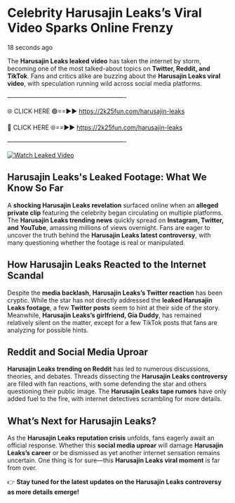 # Celebrity Harusajin Leaks’s Viral Video Sparks Online Frenzy

18 seconds ago

The **Harusajin Leaks leaked video** has taken the internet by storm, becoming one of the most talked-about topics on **Twitter, Reddit, and TikTok**. Fans and critics alike are buzzing about the **Harusajin Leaks viral video**, with speculation running wild across social media platforms.

———————————————————-

🌐 CLICK HERE 🟢==►► https://2k25fun.com/harusajin-leaks

🔴 CLICK HERE 🌐==►► https://2k25fun.com/harusajin-leaks

———————————————————-

[![Watch Leaked Video](https://miro.medium.com/v2/resize:fit:828/format:webp/1*cilzJN44JGOrTw9NJCrNHA.gif "Watch Leaked Video")](https://2k25fun.com/harusajin-leaks)

## **Harusajin Leaks's Leaked Footage: What We Know So Far**  
A **shocking Harusajin Leaks revelation** surfaced online when an **alleged private clip** featuring the celebrity began circulating on multiple platforms. The **Harusajin Leaks trending news** quickly spread on **Instagram, Twitter, and YouTube**, amassing millions of views overnight. Fans are eager to uncover the truth behind the **Harusajin Leaks latest controversy**, with many questioning whether the footage is real or manipulated.  

## **How Harusajin Leaks Reacted to the Internet Scandal**  
Despite the **media backlash**, **Harusajin Leaks’s Twitter reaction** has been cryptic. While the star has not directly addressed the **leaked Harusajin Leaks footage**, a few **Twitter posts** seem to hint at their side of the story. Meanwhile, **Harusajin Leaks’s girlfriend, Gia Duddy**, has remained relatively silent on the matter, except for a few TikTok posts that fans are analyzing for possible hints.  

## **Reddit and Social Media Uproar**  
**Harusajin Leaks trending on Reddit** has led to numerous discussions, theories, and debates. Threads dissecting the **Harusajin Leaks controversy** are filled with fan reactions, with some defending the star and others questioning their public image. The **Harusajin Leaks tape rumors** have only added fuel to the fire, with internet detectives scrambling for more details.  

## **What’s Next for Harusajin Leaks?**  
As the **Harusajin Leaks reputation crisis** unfolds, fans eagerly await an official response. Whether this **social media uproar** will damage **Harusajin Leaks’s career** or be dismissed as yet another internet sensation remains uncertain. One thing is for sure—this **Harusajin Leaks viral moment** is far from over.  

👉 **Stay tuned for the latest updates on the Harusajin Leaks controversy as more details emerge!**  